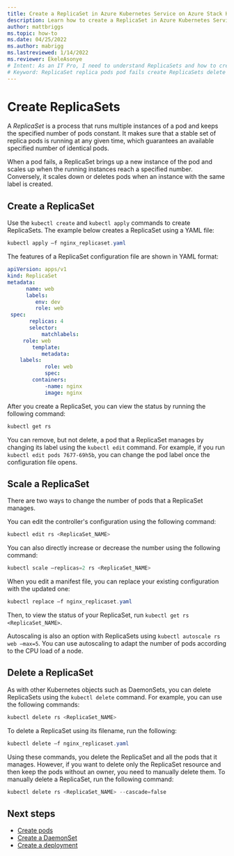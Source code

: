 ```yaml
---
title: Create a ReplicaSet in Azure Kubernetes Service on Azure Stack HCI
description: Learn how to create a ReplicaSet in Azure Kubernetes Service (AKS) on Azure Stack HCI.
author: mattbriggs
ms.topic: how-to
ms.date: 04/25/2022
ms.author: mabrigg 
ms.lastreviewed: 1/14/2022
ms.reviewer: EkeleAsonye
# Intent: As an IT Pro, I need to understand ReplicaSets and how to create or delete them in order to manage pods in my AKS on Azure Stack HCI deployment. 
# Keyword: ReplicaSet replica pods pod fails create ReplicaSets delete ReplicaSets
---
```


# Create ReplicaSets

A *ReplicaSet* is a process that runs multiple instances of a pod and keeps the specified number of pods constant. It makes sure that a stable set of replica pods is running at any given time, which guarantees an available specified number of identical pods.

When a pod fails, a ReplicaSet brings up a new instance of the pod and scales up when the running instances reach a specified number. Conversely, it scales down or deletes pods when an instance with the same label is created.

## Create a ReplicaSet

Use the `kubectl create` and `kubectl apply` commands to create ReplicaSets. The example below creates a ReplicaSet using a YAML file:

```powershell
kubectl apply –f nginx_replicaset.yaml
```

The features of a ReplicaSet configuration file are shown in YAML format:

```yml
apiVersion: apps/v1  
kind: ReplicaSet  
metadata: 
      name: web
      labels: 
         env: dev
         role: web
 spec:  
       replicas: 4
       selector: 
           matchlabels: 
  	 role: web
        template:
           metadata:
   	labels:
       	    role: web
            spec:  
      	containers:  
       	    -name: nginx  
       	    image: nginx
```

After you create a ReplicaSet, you can view the status by running the following command:

```powershell
kubectl get rs
```

You can remove, but not delete, a pod that a ReplicaSet manages by changing its label using the `kubectl edit` command. For example, if you run `kubectl edit pods 7677-69h5b`, you can change the pod label once the configuration file opens.

## Scale a ReplicaSet

There are two ways to change the number of pods that a ReplicaSet manages. 

You can edit the controller's configuration using the following command:

```powershell
kubectl edit rs <ReplicaSet_NAME>
```

You can also directly increase or decrease the number using the following command:

```powershell
kubectl scale –replicas=2 rs <ReplicaSet_NAME>
```

When you edit a manifest file, you can replace your existing configuration with the updated one:

```powershell
kubectl replace –f nginx_replicaset.yaml
```

Then, to view the status of your ReplicaSet, run `kubectl get rs <ReplicaSet_NAME>`.

Autoscaling is also an option with ReplicaSets using `kubectl autoscale rs web –max=5`. You can use autoscaling to adapt the number of pods according to the CPU load of a node.

## Delete a ReplicaSet

As with other Kubernetes objects such as DaemonSets, you can delete ReplicaSets using the `kubectl delete` command. For example, you can use the following commands:

```powershell
kubectl delete rs <ReplicaSet_NAME>
```

To delete a ReplicaSet using its filename, run the following:

```powershell
kubectl delete –f nginx_replicaset.yaml
```

Using these commands, you delete the ReplicaSet and all the pods that it manages. However, if you want to delete only the ReplicaSet resource and then keep the pods without an owner, you need to manually delete them. To manually delete a ReplicaSet, run the following command:

```powershell
kubectl delete rs <ReplicaSet_NAME> --cascade=false
```

## Next steps

- [Create pods](create-pods.md)
- [Create a DaemonSet](create-daemonsets.md)
- [Create a deployment](create-deployments.md)
